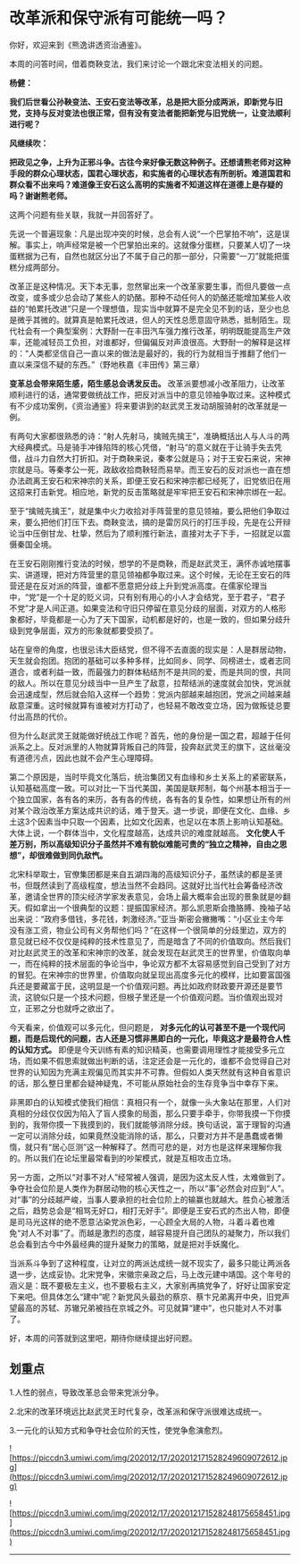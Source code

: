 # 改革派和保守派有可能统一吗？

你好，欢迎来到《熊逸讲透资治通鉴》。

本周的问答时间，借着商鞅变法，我们来讨论一个跟北宋变法相关的问题。

 **杨健：**

 **我们后世看公孙鞅变法、王安石变法等改革，总是把大臣分成两派，即新党与旧党，支持与反对变法也很正常，但有没有变法者能把新党与旧党统一，让变法顺利进行呢？**

 **风继续吹：**

 **把政见之争，上升为正邪斗争。古往今来好像无数这种例子。还想请熊老师对这种手段的群众心理状态，国君心理状态，和实施者的心理状态有所剖析。难道国君和群众看不出来吗？难道像王安石这么高明的实施者不知道这样在道德上是存疑的吗？谢谢熊老师。**

这两个问题有些关联，我就一并回答好了。

先说一个普遍现象：凡是出现冲突的时候，总会有人说“一个巴掌拍不响”，这是误解。事实上，响声经常是被一个巴掌拍出来的。这就像分蛋糕，只要某人切了一块蛋糕据为己有，自然也就区分出了不属于自己的那一部分，只需要“一刀”就能把蛋糕分成两部分。

改革正是这种情况。天下本无事，忽然窜出来一个改革家要生事，而但凡要做一点改变，或多或少总会动了某些人的奶酪。那种不动任何人的奶酪还能增加某些人收益的“帕累托改进”只是一个理想值，现实当中就算不是完全见不到的话，至少也总是微乎其微的。就算真是帕累托改进，但人的天性总愿意固守熟悉，抵制陌生。现代社会有一个典型案例：大野耐一在丰田汽车强力推行改革，明明既能提高生产效率，还能减轻员工负担，对谁都好，但偏偏反对声浪很高。大野耐一的解释是这样的：“人类都坚信自己一直以来的做法是最好的，我的行为就相当于推翻了他们一直以来深信不疑的东西。”（野地秩嘉《丰田传》第三章）

 **变革总会带来陌生感，陌生感总会诱发反击。** 改革派要想减小改革阻力，让改革顺利进行的话，通常要做统战工作，把反对派当中的意见领袖争取过来。这种模式有不少成功案例，《资治通鉴》将来要讲到的赵武灵王发动胡服骑射的改革就是一例。

有两句大家都很熟悉的诗：“射人先射马，擒贼先擒王”，准确概括出人与人斗的两大经典模式。马是骑手冲锋陷阵的核心凭借，“射马”的意义就在于让骑手失去凭借，战斗力自然大打折扣。对于商鞅来说，秦孝公就是马；对于王安石来说，宋神宗就是马。等秦孝公一死，政敌收拾商鞅轻而易举。而王安石的反对派也一直在想办法疏离王安石和宋神宗的关系，即便王安石和宋神宗都已经死了，旧党依旧在用这招来打击新党。相应地，新党的反击策略就是牢牢把王安石和宋神宗绑在一起。

至于“擒贼先擒王”，就是集中火力收拾对手阵营里的意见领袖，要么把他们争取过来，要么把他们打压下去。商鞅变法，搞的是雷厉风行的打压手段，先是在公开辩论当中压倒甘龙、杜挚，然后为了顺利推行新法，直接对太子下手，一招就足以震慑秦国全境。

在王安石刚刚推行变法的时候，想学的不是商鞅，而是赵武灵王，满怀赤诚地摆事实、讲道理，把对方阵营里的意见领袖都争取过来。这个时候，无论在王安石的阵营还是在反对派的阵营，谁都不愿意把分歧上升到党派高度。在儒家伦理当中，“党”是一个十足的贬义词，只有别有用心的小人才会结党，至于君子，“君子不党”才是人间正道。如果变法和守旧只停留在意见分歧的层面，对双方的人格形象都好，毕竟都是一心为了天下国家，动机都是好的，也是一致的，但如果分歧升级到党争层面，双方的形象就都要受损了。

站在皇帝的角度，也很忌讳大臣结党，但不得不去直面的现实是：人是群居动物，天生就会抱团。抱团的基础可以多种多样，比如同乡、同学、同榜进士，或者志同道合，或者利益一致，而最强力的群体粘结剂不是共同的爱，而是共同的恨，共同的敌人。所以在意见分歧当中一旦产生了敌意，拉帮结派的速度就会加快，党派就会迅速成型，然后就会陷入这样一个趋势：党派内部越来越抱团，党派之间越来越敌意深重。这时候就算有谁被对方打动了，也轻易不敢改变立场，因为做叛徒总要付出高昂的代价。

但为什么赵武灵王就能做好统战工作呢？首先，他的身份是一国之君，超越于任何派系之上。反对派里的人物就算背叛自己的阵营，投奔赵武灵王的旗下，这丝毫没有道德污点，因此也就不会产生心理障碍。

第二个原因是，当时毕竟文化落后，统治集团又有血缘和乡土关系上的紧密联系，认知基础高度一致。可以对比一下当代美国，美国是联邦制，每个州基本相当于一个独立国家，各有各的来历，各有各的传统，各有各的复杂性，如果想让所有的州对某个政治改革方案达成共识的话，难于登天。退一步说，即便在文化、血缘、乡土这3个因素当中只取一个因素，比如文化因素，也足以在本质上影响认知基础。大体上说，一个群体当中，文化程度越高，达成共识的难度就越高。 **文化使人千差万别，所以高级知识分子虽然并不难有貌似难能可贵的“独立之精神，自由之思想”，却很难做到同仇敌忾。**

北宋科举取士，官僚集团都是来自五湖四海的高级知识分子，虽然读的都是圣贤书，但既然读到了高级程度，想法当然不会趋同。这就好比当代社会筹备经济改革，邀请全世界的顶尖经济学家发表意见，会场上最大概率会出现的景象就是吵翻天。假如拿出一个很典型的议题：提振国家经济。那么凯恩斯会撸胳膊、挽袖子站出来说：“政府多借钱，多花钱，刺激经济。”亚当·斯密会撇撇嘴：“小区业主今年没有涨工资，物业公司有义务帮他们吗？”在这样一个很简单的分歧里边，双方的意见就已经不仅仅是纯粹的技术性意见了，而是暗含了不同的价值取向。然后我们对比赵武灵王的改革和宋神宗的改革，就会发现在赵武灵王的世界里，价值取向单一，而在纯粹的技术层面的争论当中，争论双方都不太容易感觉到自己受到了对方的冒犯。在宋神宗的世界里，价值取向就呈现出高度多元化的模样，比如要富国强兵还是要藏富于民，这明显是一个价值观问题。再比如政府财政要开源还是要节流，这貌似只是一个技术问题，但根子里还是一个价值观问题。当价值观出现对立，正邪之分也就呼之欲出了。

今天看来，价值观可以多元化，但问题是， **对多元化的认可甚至不是一个现代问题，而是后现代的问题，古人还是习惯非黑即白的一元化，毕竟这才是最符合人性的认知方式。** 即便是今天训练有素的知识精英，也需要调用理性才能接受多元立场，而如果不假思索就做出判断的话，注定还会是一元化的，谁都不会觉得自己对世界的认知因为充满主观偏见而其实并不可靠。但假如人类天然就有这种自省意识的话，那么整日里都会疑神疑鬼，不可能从原始社会的生存竞争当中幸存下来。

非黑即白的认知模式使我们相信：真相只有一个，就像一头大象站在那里，人们对真相的分歧仅仅因为陷入了盲人摸象的局面，那么只要手牵手，你带我摸一下你摸到的，我带你摸一下我摸到的，我们就能够消除分歧。换句话说，富于理智的沟通一定可以消除分歧，如果竟然没能消除的话，那么，只要对方并不是愚蠢或者懒惰，就只有“居心叵测”这一种解释了。然而可悲的是，对方也是这样来理解你我的。所以我们在论坛里最常看到的吵架模式，就是互相攻击立场。

另一方面，之所以“对事不对人”经常被人强调，是因为这太反人性，太难做到了。争夺社会位阶是人类作为群居动物的核心天性之一，所以“事”必然会对应到“人”。对“事”的分歧越严峻，当事人要承担的社会位阶上的输赢也就越大。胜负心被激活之后，趋势总会是“相骂无好口，相打无好手”。即便是王安石式的杰出人物，即便是司马光这样的绝不愿意沾染党派色彩，一心顾全大局的人物，斗着斗着也难免“对人不对事”了。而越是激烈的态度，越容易提升自己团队的凝聚力，所以我们总会看到古今中外最经典的提升凝聚力的策略，就是把对手妖魔化。

当派系斗争到了这种程度，让对立的两派达成统一就不现实了，最多只能让两派各退一步，达成妥协。北宋党争，宋徽宗亲政之后，马上改元建中靖国。这个年号的涵义是：既不要极左主义，也不要极右主义，大家别再搞党争了，好好让国家安定下来吧。但具体怎么“建中”呢？新党风头最劲的蔡京、蔡卞兄弟离开中央，旧党声望最高的苏轼、苏辙兄弟被挡在京城之外。可见就算“建中”，也只能对人不对事了。

好，本周的问答就到这里吧，期待你继续提出好问题。

## 划重点

1.人性的弱点，导致改革总会带来党派分争。

2.北宋的改革环境远比赵武灵王时代复杂，改革派和保守派很难达成统一。

3.一元化的认知方式和争夺社会位阶的天性，使党争愈演愈烈。

![https://piccdn3.umiwi.com/img/202012/17/202012171528249609072612.jpg](https://piccdn3.umiwi.com/img/202012/17/202012171528249609072612.jpg)

![https://piccdn3.umiwi.com/img/202012/17/202012171528248175658451.jpg](https://piccdn3.umiwi.com/img/202012/17/202012171528248175658451.jpg)

---
